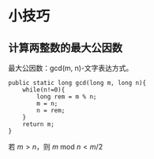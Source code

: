 # 小技巧

## 计算两整数的最大公因数
最大公因数：gcd(m, n)-文字表达方式。
```
public static long gcd(long m, long n){
    while(n!=0){
        long rem = m % n;
        m = n;
        n = rem;
    }
    return m;
}
```
若 $m>n$，则 $m$ mod $n<m/2$ 